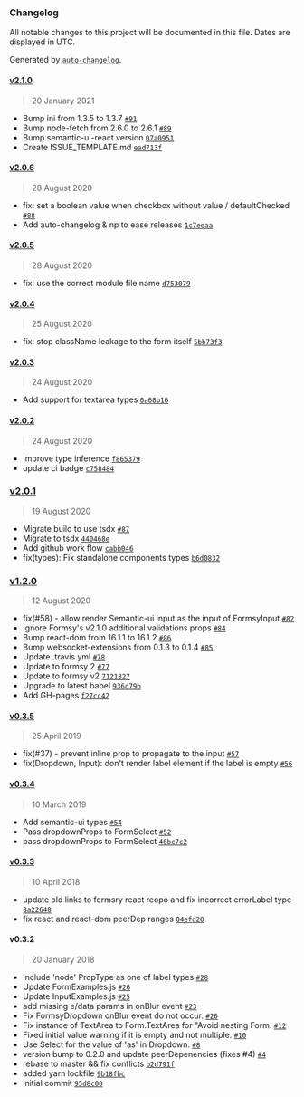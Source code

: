 ### Changelog

All notable changes to this project will be documented in this file. Dates are displayed in UTC.

Generated by [`auto-changelog`](https://github.com/CookPete/auto-changelog).

#### [v2.1.0](https://github.com/zabute/formsy-semantic-ui-react/compare/v2.0.6...v2.1.0)

> 20 January 2021

- Bump ini from 1.3.5 to 1.3.7 [`#91`](https://github.com/zabute/formsy-semantic-ui-react/pull/91)
- Bump node-fetch from 2.6.0 to 2.6.1 [`#89`](https://github.com/zabute/formsy-semantic-ui-react/pull/89)
- Bump semantic-ui-react version [`07a0951`](https://github.com/zabute/formsy-semantic-ui-react/commit/07a09518d2f200c312952a1ab89ec0c4cd012843)
- Create ISSUE_TEMPLATE.md [`ead713f`](https://github.com/zabute/formsy-semantic-ui-react/commit/ead713f74d1d005fc928c6abc40ee5b436031aae)

#### [v2.0.6](https://github.com/zabute/formsy-semantic-ui-react/compare/v2.0.5...v2.0.6)

> 28 August 2020

- fix: set a boolean value when checkbox without value / defaultChecked [`#88`](https://github.com/zabute/formsy-semantic-ui-react/pull/88)
- Add auto-changelog & np to ease releases [`1c7eeaa`](https://github.com/zabute/formsy-semantic-ui-react/commit/1c7eeaab377818418a3018bfc601c8b9a318e4ef)

#### [v2.0.5](https://github.com/zabute/formsy-semantic-ui-react/compare/v2.0.4...v2.0.5)

> 28 August 2020

- fix: use the correct module file name [`d753079`](https://github.com/zabute/formsy-semantic-ui-react/commit/d75307911b7d620529976a6ac85107bcc1ff8b87)

#### [v2.0.4](https://github.com/zabute/formsy-semantic-ui-react/compare/v2.0.3...v2.0.4)

> 25 August 2020

- fix: stop className leakage to the form itself [`5bb73f3`](https://github.com/zabute/formsy-semantic-ui-react/commit/5bb73f3ba55c2d52368636a356fd97e82539def3)

#### [v2.0.3](https://github.com/zabute/formsy-semantic-ui-react/compare/v2.0.2...v2.0.3)

> 24 August 2020

- Add support for textarea types [`0a68b16`](https://github.com/zabute/formsy-semantic-ui-react/commit/0a68b16304794341983c1e9b7e6089d560e21641)

#### [v2.0.2](https://github.com/zabute/formsy-semantic-ui-react/compare/v2.0.1...v2.0.2)

> 24 August 2020

- Improve type inference [`f865379`](https://github.com/zabute/formsy-semantic-ui-react/commit/f8653793d82570aa98ab61c63ad58ead51897932)
- update ci badge [`c758484`](https://github.com/zabute/formsy-semantic-ui-react/commit/c758484a20f48fee12f73accf4b5966d426ce561)

### [v2.0.1](https://github.com/zabute/formsy-semantic-ui-react/compare/v1.2.0...v2.0.1)

> 19 August 2020

- Migrate build to use tsdx [`#87`](https://github.com/zabute/formsy-semantic-ui-react/pull/87)
- Migrate to tsdx [`440468e`](https://github.com/zabute/formsy-semantic-ui-react/commit/440468e3ce8894f2a43a4cde238f3db0587b8bc4)
- Add github work flow [`cabb046`](https://github.com/zabute/formsy-semantic-ui-react/commit/cabb046742d771cc5b2116b35ec3434c436fe54c)
- fix(types): Fix standalone components types [`b6d0832`](https://github.com/zabute/formsy-semantic-ui-react/commit/b6d0832ef2037b473ac45b43f17d04d62464a211)

### [v1.2.0](https://github.com/zabute/formsy-semantic-ui-react/compare/v0.3.5...v1.2.0)

> 12 August 2020

- fix(#58) - allow render Semantic-ui input as the input of FormsyInput [`#82`](https://github.com/zabute/formsy-semantic-ui-react/pull/82)
- Ignore Formsy's v2.1.0 additional validations props [`#84`](https://github.com/zabute/formsy-semantic-ui-react/pull/84)
- Bump react-dom from 16.1.1 to 16.1.2 [`#86`](https://github.com/zabute/formsy-semantic-ui-react/pull/86)
- Bump websocket-extensions from 0.1.3 to 0.1.4 [`#85`](https://github.com/zabute/formsy-semantic-ui-react/pull/85)
- Update .travis.yml [`#78`](https://github.com/zabute/formsy-semantic-ui-react/pull/78)
- Update to formsy 2 [`#77`](https://github.com/zabute/formsy-semantic-ui-react/pull/77)
- Update to formsy v2 [`7121827`](https://github.com/zabute/formsy-semantic-ui-react/commit/7121827b1d84c3ae032b3d7d6d955e8a4f802c63)
- Upgrade to latest babel [`936c79b`](https://github.com/zabute/formsy-semantic-ui-react/commit/936c79b8a907aa00bd28be564f888535fe87b5bc)
- Add GH-pages [`f27cc42`](https://github.com/zabute/formsy-semantic-ui-react/commit/f27cc42bd4dfdc43515f4f082eaea518c2b2ebf5)

#### [v0.3.5](https://github.com/zabute/formsy-semantic-ui-react/compare/v0.3.4...v0.3.5)

> 25 April 2019

- fix(#37) - prevent inline prop to propagate to the input [`#57`](https://github.com/zabute/formsy-semantic-ui-react/pull/57)
- fix(Dropdown, Input): don't render label element if the label is empty [`#56`](https://github.com/zabute/formsy-semantic-ui-react/pull/56)

#### [v0.3.4](https://github.com/zabute/formsy-semantic-ui-react/compare/v0.3.3...v0.3.4)

> 10 March 2019

- Add semantic-ui types [`#54`](https://github.com/zabute/formsy-semantic-ui-react/pull/54)
- Pass dropdownProps to FormSelect [`#52`](https://github.com/zabute/formsy-semantic-ui-react/pull/52)
- pass dropdownProps to FormSelect [`46bc7c2`](https://github.com/zabute/formsy-semantic-ui-react/commit/46bc7c2a76f6a87d73190a5169d2a019da6f0cbc)

#### [v0.3.3](https://github.com/zabute/formsy-semantic-ui-react/compare/v0.3.2...v0.3.3)

> 10 April 2018

- update old links to formsry react reopo and fix incorrect errorLabel type [`8a22648`](https://github.com/zabute/formsy-semantic-ui-react/commit/8a22648a963d36f0dab2d9ec4c226aec9123ec5d)
- fix react and react-dom peerDep ranges [`04efd20`](https://github.com/zabute/formsy-semantic-ui-react/commit/04efd20ca602e4b41ffb429175c32c17cf6de5ca)

#### v0.3.2

> 20 January 2018

- Include 'node' PropType as one of label types [`#28`](https://github.com/zabute/formsy-semantic-ui-react/pull/28)
- Update FormExamples.js [`#26`](https://github.com/zabute/formsy-semantic-ui-react/pull/26)
- Update InputExamples.js [`#25`](https://github.com/zabute/formsy-semantic-ui-react/pull/25)
- add missing e/data params in onBlur event [`#23`](https://github.com/zabute/formsy-semantic-ui-react/pull/23)
- Fix FormsyDropdown onBlur event do not occur. [`#20`](https://github.com/zabute/formsy-semantic-ui-react/pull/20)
- Fix instance of TextArea to Form.TextArea for "Avoid nesting Form. [`#12`](https://github.com/zabute/formsy-semantic-ui-react/pull/12)
- Fixed initial value warning if it is empty and not multiple. [`#10`](https://github.com/zabute/formsy-semantic-ui-react/pull/10)
- Use Select for the value of 'as' in Dropdown. [`#8`](https://github.com/zabute/formsy-semantic-ui-react/pull/8)
- version bump to 0.2.0 and update peerDepenencies (fixes #4) [`#4`](https://github.com/zabute/formsy-semantic-ui-react/issues/4)
- rebase to master && fix conflicts [`b2d791f`](https://github.com/zabute/formsy-semantic-ui-react/commit/b2d791f2186c2949a3efbd4d37b9bdefd29bb0f0)
- added yarn lockfile [`9b18fbc`](https://github.com/zabute/formsy-semantic-ui-react/commit/9b18fbc84db49e6b2dbac0a68d05241288bc8a5f)
- initial commit [`95d8c00`](https://github.com/zabute/formsy-semantic-ui-react/commit/95d8c0069571545ebf9935cd8b05f9b543d87783)
